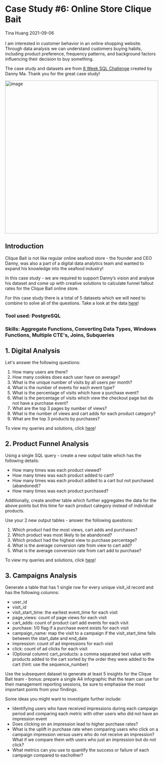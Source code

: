 # Case Study #6: Online Store Clique Bait
Tina Huang 2021-09-06 
</br>
</br>
I am interested in customer behavior in an online shopping website. Through data analysis we can understand customers buying habits, including product preference, frequency patterns, and background factors influencing their decision to buy something. <br>

The case study and datasets are from [8 Week SQL Challenge](https://8weeksqlchallenge.com/case-study-6/) created by Danny Ma. Thank you for the great case study!

<img width="500" alt="image" src="https://user-images.githubusercontent.com/61902789/132230660-4395d821-90fa-4733-9dba-87c101f77e60.png">

## Introduction

Clique Bait is not like regular online seafood store - the founder and CEO Danny, was also a part of a digital data analytics team and wanted to expand his knowledge into the seafood industry!

In this case study - we are required to support Danny’s vision and analyse his dataset and come up with creative solutions to calculate funnel fallout rates for the Clique Bait online store.

For this case study there is a total of 5 datasets which we will need to combine to solve all of the questions. Take a look at the data [here](https://github.com/ts756632/8_Week_SQL_Challenge/blob/main/Dataset.md)!

### Tool used: PostgreSQL 
### Skills: Aggregate Functions, Converting Data Types, Windows Functions, Multiple CTE's, Joins, Subqueries

## 1. Digital Analysis

Let's answer the following questions:

1. How many users are there?
2. How many cookies does each user have on average?
3. What is the unique number of visits by all users per month?
4. What is the number of events for each event type?
5. What is the percentage of visits which have a purchase event?
6. What is the percentage of visits which view the checkout page but do not have a purchase event?
7. What are the top 3 pages by number of views?
8. What is the number of views and cart adds for each product category?
9. What are the top 3 products by purchases?

To view my queries and solutions, click [here](https://github.com/ts756632/8_Week_SQL_Challenge/blob/main/1.%20Digital%20Analysis.md)! 


## 2. Product Funnel Analysis

Using a single SQL query - create a new output table which has the following details:

- How many times was each product viewed?
- How many times was each product added to cart?
- How many times was each product added to a cart but not purchased (abandoned)?
- How many times was each product purchased?

Additionally, create another table which further aggregates the data for the above points but this time for each product category instead of individual products.

Use your 2 new output tables - answer the following questions:

1. Which product had the most views, cart adds and purchases?
2. Which product was most likely to be abandoned?
3. Which product had the highest view to purchase percentage?
4. What is the average conversion rate from view to cart add?
5. What is the average conversion rate from cart add to purchase?

To view my queries and solutions, click [here](https://github.com/ts756632/8_Week_SQL_Challenge/blob/main/2.%20Product%20Funnel%20Analysis.md)! 


## 3. Campaigns Analysis

Generate a table that has 1 single row for every unique visit_id record and has the following columns:

- user_id
- visit_id
- visit_start_time: the earliest event_time for each visit
- page_views: count of page views for each visit
- cart_adds: count of product cart add events for each visit
- purchase: 1/0 flag if a purchase event exists for each visit
- campaign_name: map the visit to a campaign if the visit_start_time falls between the start_date and end_date
- impression: count of ad impressions for each visit
- click: count of ad clicks for each visit
- (Optional column) cart_products: a comma separated text value with products added to the cart sorted by the order they were added to the cart (hint: use the sequence_number)


Use the subsequent dataset to generate at least 5 insights for the Clique Bait team - bonus: prepare a single A4 infographic that the team can use for their management reporting sessions, be sure to emphasise the most important points from your findings.

Some ideas you might want to investigate further include:

- Identifying users who have received impressions during each campaign period and comparing each metric with other users who did not have an impression event
- Does clicking on an impression lead to higher purchase rates?
- What is the uplift in purchase rate when comparing users who click on a campaign impression versus users who do not receive an impression? What if we compare them with users who just an impression but do not click?
- What metrics can you use to quantify the success or failure of each campaign compared to eachother?




